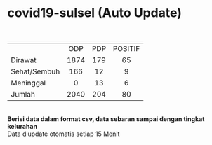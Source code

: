 # covid19-sulsel (Auto Update)
<br>
    <table>
        <tr>
		    <td></td>
            <td align="center">ODP</td>
            <td align="center">PDP</td>
			<td align="center">POSITIF</td>
        </tr>
        <tr>
            <td>Dirawat</td>
            <td align="center">1874 </td>
            <td align="center">179 </td>
            <td align="center">65 </td>
        </tr>
        <tr>
            <td>Sehat/Sembuh</td>
            <td align="center">166 </td>
            <td align="center">12 </td>
            <td align="center">9 </td>
        </tr>
        <tr>
            <td>Meninggal</td>
            <td align="center">0</td>
            <td align="center">13 </td>
            <td align="center">6 </td>
        </tr>
        <tr>
            <td>Jumlah</td>
            <td align="center">2040</td>
            <td align="center">204</td>
            <td align="center">80</td>
		</tr>
    </table>

<br>
<b>Berisi data dalam format csv, data sebaran sampai dengan tingkat kelurahan</b> <br>
Data diupdate otomatis setiap 15 Menit
